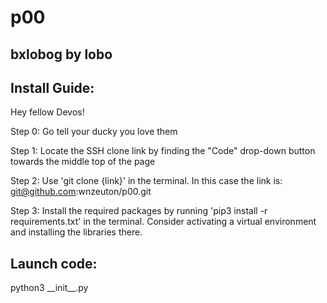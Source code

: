 # p00
## bxlobog by lobo
## Install Guide:
Hey fellow Devos!

Step 0: Go tell your ducky you love them

Step 1: Locate the SSH clone link by finding the "Code" drop-down button towards the middle top of the page

Step 2: Use 'git clone {link}' in the terminal. In this case the link is: git@github.com:wnzeuton/p00.git

Step 3: Install the required packages by running 'pip3 install -r requirements.txt' in the terminal. Consider activating a virtual environment and installing the libraries there.

## Launch code:
python3 \_\_init\_\_.py
